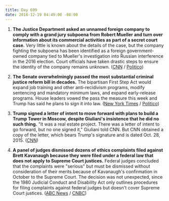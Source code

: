 ```yaml
---
title: Day 699
date: 2018-12-19 04:49:00 -08:00
---
```


1. **The Justice Department asked an unnamed foreign company to comply with a grand jury subpoena from Robert Mueller and turn over information about its commercial activities as part of a secret court case.** Very little is known about the details of the case, but the company fighting the subpoena has been identified as a foreign government-owned company tied to Mueller's investigation into Russian interference in the 2016 election. Court officials have taken drastic steps to ensure the identity of the company remains unknown. ([CNN](https://www.cnn.com/2018/12/18/politics/mueller-mystery-grand-jury-appeal/index.html) / [Politico](https://www.politico.com/story/2018/12/18/mueller-probe-legal-foreign-owned-company-1068725))

2. **The Senate overwhelmingly passed the most substantial criminal justice reform bill in decades.** The bipartisan First Step Act would expand job training and other anti-recidivism programs, modify sentencing and mandatory minimum laws, and expand early-release programs. House leaders vowed the pass the measure this week and Trump has said he plans to sign it into law. ([New York Times](https://www.nytimes.com/2018/12/18/us/politics/senate-criminal-justice-bill.html) / [Politico](https://www.politico.com/story/2018/12/18/criminal-justice-reform-bill-vote-1068268))

3. **Trump signed a letter of intent to move forward with plans to build a Trump Tower in Moscow, despite Giuliani's insistence that he did no such thing.** "It was a real estate project. There was a letter of intent to go forward, but no one signed it," Giuliani told CNN. But CNN obtained a copy of the letter, which bears Trump's signature and is dated Oct. 28, 2015. ([CNN](https://www.cnn.com/2018/12/18/politics/trump-signed-letter-of-intent-rudy-giuliani-moscow/index.html))

4. **A panel of judges dismissed dozens of ethics complaints filed against Brett Kavanaugh because they were filed under a federal law that does not apply to Supreme Court justices.** Federal judges concluded that the complaints were "serious" but must be dismissed without consideration of their merits because of Kavanaugh's confirmation in October to the Supreme Court. The decision was not unexpected, since the 1980 Judicial Conduct and Disability Act only outlines procedures for filing complaints against federal judges but doesn't cover Supreme Court justices. ([ABC News](https://abcnews.go.com/Politics/wireStory/ethics-complaints-kavanaugh-dismissed-59891174) / [CNBC](https://www.cnbc.com/2018/12/18/dozens-of-complaints-against-brett-kavanaugh-dismissed.html))
